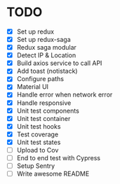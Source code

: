 # TODO

- [x] Set up redux
- [x] Set up redux-saga
- [x] Redux saga modular
- [x] Detect IP & Location
- [x] Build axios service to call API
- [x] Add toast (notistack)
- [x] Configure paths
- [x] Material UI
- [x] Handle error when network error
- [x] Handle responsive
- [x] Unit test components
- [x] Unit test container
- [x] Unit test hooks
- [x] Test coverage
- [x] Unit test states
- [ ] Upload to Cov
- [ ] End to end test with Cypress
- [ ] Setup Sentry
- [ ] Write awesome README
